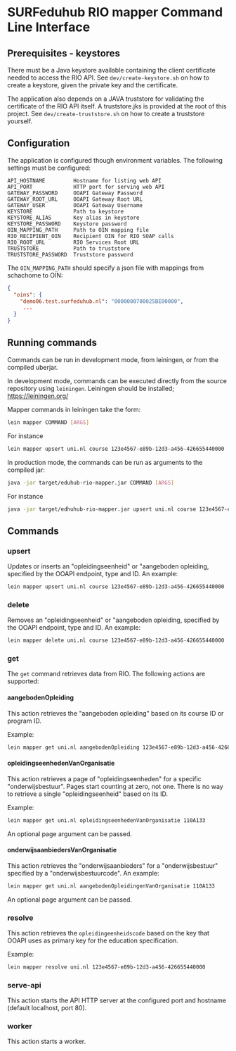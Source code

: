 # SURFeduhub RIO mapper Command Line Interface

## Prerequisites - keystores

There must be a Java keystore available containing the client
certificate needed to access the RIO API.  See
`dev/create-keystore.sh` on how to create a keystore, given the
private key and the certificate. 

The application also depends on a JAVA truststore for validating the
certificate of the RIO API itself.  A truststore.jks is provided at
the root of this project. See `dev/create-truststore.sh` on how
to create a truststore yourself.

## Configuration

The application is configured though environment variables. The
following settings must be configured:

```
API_HOSTNAME         Hostname for listing web API
API_PORT             HTTP port for serving web API
GATEWAY_PASSWORD     OOAPI Gateway Password
GATEWAY_ROOT_URL     OOAPI Gateway Root URL
GATEWAY_USER         OOAPI Gateway Username
KEYSTORE             Path to keystore
KEYSTORE_ALIAS       Key alias in keystore
KEYSTORE_PASSWORD    Keystore password
OIN_MAPPING_PATH     Path to OIN mapping file
RIO_RECIPIENT_OIN    Recipient OIN for RIO SOAP calls
RIO_ROOT_URL         RIO Services Root URL
TRUSTSTORE           Path to truststore
TRUSTSTORE_PASSWORD  Truststore password
```

The `OIN_MAPPING_PATH` should specify a json file with mappings from schachome to OIN:

```json
{
  "oins": {
    "demo06.test.surfeduhub.nl": "0000000700025BE00000",
	 ...
  }
}

```

## Running commands

Commands can be run in development mode, from leiningen, or from the compiled uberjar.

In development mode, commands can be executed directly from the source repository using `leiningen`.  Leiningen should be installed; https://leiningen.org/

Mapper commands in leiningen take the form:

```sh
lein mapper COMMAND [ARGS]
```

For instance

```sh
lein mapper upsert uni.nl course 123e4567-e89b-12d3-a456-426655440000
```


In production mode, the commands can be run as arguments to the
compiled jar:

```sh
java -jar target/eduhub-rio-mapper.jar COMMAND [ARGS]
````

For instance

```sh
java -jar target/edhuhub-rio-mapper.jar upsert uni.nl course 123e4567-e89b-12d3-a456-426655440000
```

## Commands

### upsert

Updates or inserts an "opleidingseenheid" or "aangeboden opleiding,
specified by the OOAPI endpoint, type and ID.  An example:

```sh
lein mapper upsert uni.nl course 123e4567-e89b-12d3-a456-426655440000
```

### delete

Removes an "opleidingseenheid" or "aangeboden opleiding, specified by
the OOAPI endpoint, type and ID.  An example:

```sh
lein mapper delete uni.nl course 123e4567-e89b-12d3-a456-426655440000
```

### get

The `get` command retrieves data from RIO. The following actions are
supported:

#### aangebodenOpleiding

This action retrieves the "aangeboden opleiding" based on its course
ID or program ID.

Example:

```sh
lein mapper get uni.nl aangebodenOpleiding 123e4567-e89b-12d3-a456-426655440000
```

#### opleidingseenhedenVanOrganisatie

This action retrieves a page of "opleidingseenheden" for a specific
"onderwijsbestuur". Pages start counting at zero, not one. There is no
way to retrieve a single "opleidingseenheid" based on its ID.

Example:

```sh
lein mapper get uni.nl opleidingseenhedenVanOrganisatie 110A133
```

An optional page argument can be passed.

#### onderwijsaanbiedersVanOrganisatie

This action retrieves the "onderwijsaanbieders" for a
"onderwijsbestuur" specified by a "onderwijsbestuurcode".  An example:

```sh
lein mapper get uni.nl aangebodenOpleidingenVanOrganisatie 110A133
```

An optional page argument can be passed.

### resolve

This action retrieves the `opleidingeenheidscode` based on the key that OOAPI uses as primary key for the education specification.

Example:

```sh
lein mapper resolve uni.nl 123e4567-e89b-12d3-a456-426655440000
```

### serve-api

This action starts the API HTTP server at the configured port and
hostname (default localhost, port 80).

### worker

This action starts a worker.

